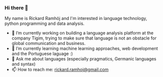 ### Hi there 👋

My name is Rickard Ramhöj and I'm interested in language technology, python programming and data analysis. 

- 🔭 I’m currently working on building a language analysis platform at the company Tigim, trying to make sure that language is not an obstacle for global communication and business. 
- 🌱 I’m currently learning machine learning approaches, web development and the Portuguese laguage :) 
- 💬 Ask me about languages (especially pragmatics, Germanic languages and syntax)
- 📫 How to reach me: rickard.ramhoj@gmail.com 

